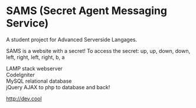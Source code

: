 SAMS (Secret Agent Messaging Service)
==========
A student project for Advanced Serverside Langages. <br>

SAMS is a website with a secret! To access the secret: up, up, down, down, left, right, left, right, b, a <br>

LAMP stack webserver <br>
CodeIgniter <br>
MySQL relational database <br>
jQuery AJAX to php to database and back! <br>

http://dev.cool
